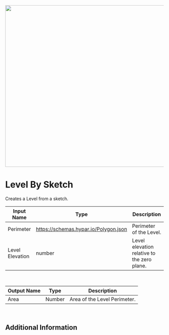 <img src="preview.png" width="512">

# Level By Sketch

Creates a Level from a sketch.

|Input Name|Type|Description|
|---|---|---|
|Perimeter|https://schemas.hypar.io/Polygon.json|Perimeter of the Level.|
|Level Elevation|number|Level elevation relative to the zero plane.|


<br>

|Output Name|Type|Description|
|---|---|---|
|Area|Number|Area of the Level Perimeter.|


<br>

## Additional Information
